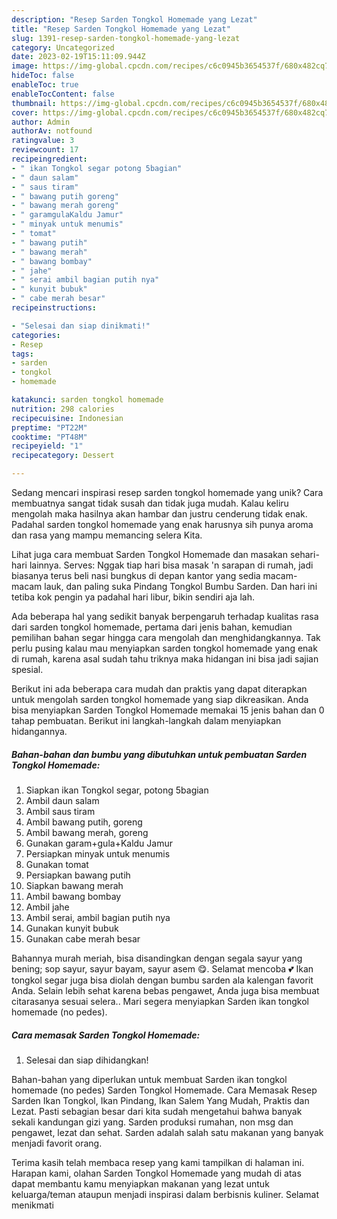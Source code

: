 ```yaml
---
description: "Resep Sarden Tongkol Homemade yang Lezat"
title: "Resep Sarden Tongkol Homemade yang Lezat"
slug: 1391-resep-sarden-tongkol-homemade-yang-lezat
category: Uncategorized
date: 2023-02-19T15:11:09.944Z
image: https://img-global.cpcdn.com/recipes/c6c0945b3654537f/680x482cq70/sarden-tongkol-homemade-foto-resep-utama.jpg
hideToc: false
enableToc: true
enableTocContent: false
thumbnail: https://img-global.cpcdn.com/recipes/c6c0945b3654537f/680x482cq70/sarden-tongkol-homemade-foto-resep-utama.jpg
cover: https://img-global.cpcdn.com/recipes/c6c0945b3654537f/680x482cq70/sarden-tongkol-homemade-foto-resep-utama.jpg
author: Admin
authorAv: notfound
ratingvalue: 3
reviewcount: 17
recipeingredient:
- " ikan Tongkol segar potong 5bagian"
- " daun salam"
- " saus tiram"
- " bawang putih goreng"
- " bawang merah goreng"
- " garamgulaKaldu Jamur"
- " minyak untuk menumis"
- " tomat"
- " bawang putih"
- " bawang merah"
- " bawang bombay"
- " jahe"
- " serai ambil bagian putih nya"
- " kunyit bubuk"
- " cabe merah besar"
recipeinstructions:

- "Selesai dan siap dinikmati!"
categories:
- Resep
tags:
- sarden
- tongkol
- homemade

katakunci: sarden tongkol homemade 
nutrition: 298 calories
recipecuisine: Indonesian
preptime: "PT22M"
cooktime: "PT48M"
recipeyield: "1"
recipecategory: Dessert

---
```





Sedang mencari inspirasi resep sarden tongkol homemade yang unik? Cara membuatnya sangat tidak susah dan tidak juga mudah. Kalau keliru mengolah maka hasilnya akan hambar dan justru cenderung tidak enak. Padahal sarden tongkol homemade yang enak harusnya sih punya aroma dan rasa yang mampu memancing selera Kita.





Lihat juga cara membuat Sarden Tongkol Homemade dan masakan sehari-hari lainnya. Serves: Nggak tiap hari bisa masak &#39;n sarapan di rumah, jadi biasanya terus beli nasi bungkus di depan kantor yang sedia macam-macam lauk, dan paling suka Pindang Tongkol Bumbu Sarden. Dan hari ini tetiba kok pengin ya padahal hari libur, bikin sendiri aja lah.

Ada beberapa hal yang sedikit banyak berpengaruh terhadap kualitas rasa dari sarden tongkol homemade, pertama dari jenis bahan, kemudian pemilihan bahan segar hingga cara mengolah dan menghidangkannya. Tak perlu pusing kalau mau menyiapkan sarden tongkol homemade yang enak di rumah, karena asal sudah tahu triknya maka hidangan ini bisa jadi sajian spesial.






Berikut ini ada beberapa cara mudah dan praktis yang dapat diterapkan untuk mengolah sarden tongkol homemade yang siap dikreasikan. Anda bisa menyiapkan Sarden Tongkol Homemade memakai 15 jenis bahan dan 0 tahap pembuatan. Berikut ini langkah-langkah dalam menyiapkan hidangannya.

<!--inarticleads1-->

##### Bahan-bahan dan bumbu yang dibutuhkan untuk pembuatan Sarden Tongkol Homemade:

1. Siapkan  ikan Tongkol segar, potong 5bagian
1. Ambil  daun salam
1. Ambil  saus tiram
1. Ambil  bawang putih, goreng
1. Ambil  bawang merah, goreng
1. Gunakan  garam+gula+Kaldu Jamur
1. Persiapkan  minyak untuk menumis
1. Gunakan  tomat
1. Persiapkan  bawang putih
1. Siapkan  bawang merah
1. Ambil  bawang bombay
1. Ambil  jahe
1. Ambil  serai, ambil bagian putih nya
1. Gunakan  kunyit bubuk
1. Gunakan  cabe merah besar


Bahannya murah meriah, bisa disandingkan dengan segala sayur yang bening; sop sayur, sayur bayam, sayur asem 😋. Selamat mencoba 💕 Ikan tongkol segar juga bisa diolah dengan bumbu sarden ala kalengan favorit Anda. Selain lebih sehat karena bebas pengawet, Anda juga bisa membuat citarasanya sesuai selera.. Mari segera menyiapkan Sarden ikan tongkol homemade (no pedes). 

<!--inarticleads2-->

##### Cara memasak Sarden Tongkol Homemade:


1. Selesai dan siap dihidangkan!

Bahan-bahan yang diperlukan untuk membuat Sarden ikan tongkol homemade (no pedes) Sarden Tongkol Homemade. Cara Memasak Resep Sarden Ikan Tongkol, Ikan Pindang, Ikan Salem Yang Mudah, Praktis dan Lezat. Pasti sebagian besar dari kita sudah mengetahui bahwa banyak sekali kandungan gizi yang. Sarden produksi rumahan, non msg dan pengawet, lezat dan sehat. Sarden adalah salah satu makanan yang banyak menjadi favorit orang. 

Terima kasih telah membaca resep yang kami tampilkan di halaman ini. Harapan kami, olahan Sarden Tongkol Homemade yang mudah di atas dapat membantu kamu menyiapkan makanan yang lezat untuk keluarga/teman ataupun menjadi inspirasi dalam berbisnis kuliner. Selamat menikmati

